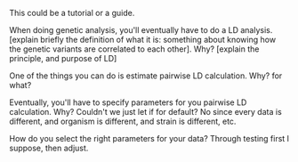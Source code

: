 This could be a tutorial or a guide.

When doing genetic analysis, you'll eventually have to do a LD analysis. [explain briefly the definition of what it is: something about knowing how the genetic variants are correlated to each other].
Why? [explain the principle, and purpose of LD]

One of the things you can do is estimate pairwise LD calculation.
Why? for what?

Eventually, you'll have to specify parameters for you pairwise LD calculation.
Why? Couldn't we just let if for default? No since every data is different, and organism is different, and strain is different, etc.

How do you select the right parameters for your data?
Through testing first I suppose, then adjust.
